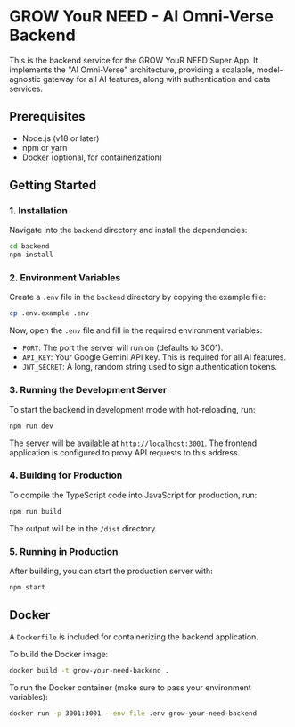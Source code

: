 # GROW YouR NEED - AI Omni-Verse Backend

This is the backend service for the GROW YouR NEED Super App. It implements the "AI Omni-Verse" architecture, providing a scalable, model-agnostic gateway for all AI features, along with authentication and data services.

## Prerequisites

- Node.js (v18 or later)
- npm or yarn
- Docker (optional, for containerization)

## Getting Started

### 1. Installation

Navigate into the `backend` directory and install the dependencies:

```bash
cd backend
npm install
```

### 2. Environment Variables

Create a `.env` file in the `backend` directory by copying the example file:

```bash
cp .env.example .env
```

Now, open the `.env` file and fill in the required environment variables:

-   `PORT`: The port the server will run on (defaults to 3001).
-   `API_KEY`: Your Google Gemini API key. This is required for all AI features.
-   `JWT_SECRET`: A long, random string used to sign authentication tokens.

### 3. Running the Development Server

To start the backend in development mode with hot-reloading, run:

```bash
npm run dev
```

The server will be available at `http://localhost:3001`. The frontend application is configured to proxy API requests to this address.

### 4. Building for Production

To compile the TypeScript code into JavaScript for production, run:

```bash
npm run build
```

The output will be in the `/dist` directory.

### 5. Running in Production

After building, you can start the production server with:

```bash
npm start
```

## Docker

A `Dockerfile` is included for containerizing the backend application.

To build the Docker image:

```bash
docker build -t grow-your-need-backend .
```

To run the Docker container (make sure to pass your environment variables):

```bash
docker run -p 3001:3001 --env-file .env grow-your-need-backend
```
